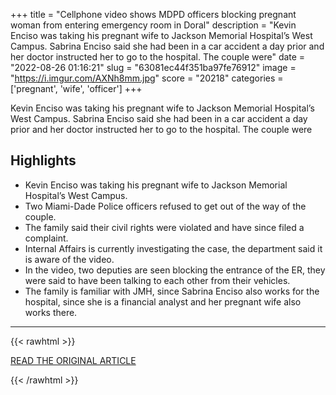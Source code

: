 +++
title = "Cellphone video shows MDPD officers blocking pregnant woman from entering emergency room in Doral"
description = "Kevin Enciso was taking his pregnant wife to Jackson Memorial Hospital’s West Campus. Sabrina Enciso said she had been in a car accident a day prior and her doctor instructed her to go to the hospital. The couple were"
date = "2022-08-26 01:16:21"
slug = "63081ec44f351ba97fe76912"
image = "https://i.imgur.com/AXNh8mm.jpg"
score = "20218"
categories = ['pregnant', 'wife', 'officer']
+++

Kevin Enciso was taking his pregnant wife to Jackson Memorial Hospital’s West Campus. Sabrina Enciso said she had been in a car accident a day prior and her doctor instructed her to go to the hospital. The couple were

## Highlights

- Kevin Enciso was taking his pregnant wife to Jackson Memorial Hospital’s West Campus.
- Two Miami-Dade Police officers refused to get out of the way of the couple.
- The family said their civil rights were violated and have since filed a complaint.
- Internal Affairs is currently investigating the case, the department said it is aware of the video.
- In the video, two deputies are seen blocking the entrance of the ER, they were said to have been talking to each other from their vehicles.
- The family is familiar with JMH, since Sabrina Enciso also works for the hospital, since she is a financial analyst and her pregnant wife also works there.

---

{{< rawhtml >}}
  <p class="article-category">
    <a target="_blank" href="https://wsvn.com/news/local/miami-dade/cellphone-video-shows-mdpd-officers-blocking-pregnant-woman-from-entering-emergency-room-in-doral/">READ THE ORIGINAL ARTICLE</a>
  </p>
{{< /rawhtml >}}
